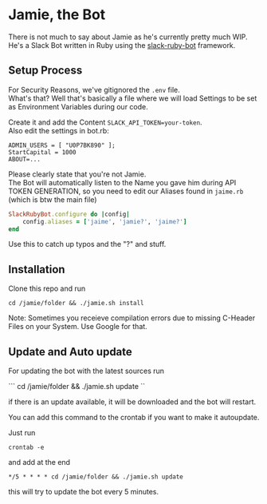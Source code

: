 # Jamie, the Bot

There is not much to say about Jamie as he's currently pretty much WIP.  
He's a Slack Bot written in Ruby using the [slack-ruby-bot](https://github.com/dblock/slack-ruby-bot) framework.  

## Setup Process
For Security Reasons, we've gitignored the `.env` file.  
What's that? Well that's basically a file where we will load Settings to be set as Environment Variables during our code.  

Create it and add the Content `SLACK_API_TOKEN=your-token`.  
Also edit the settings in bot.rb:  
```
ADMIN_USERS = [ "U0P7BK890" ];
StartCapital = 1000
ABOUT=...
```

Please clearly state that you're not Jamie.  
The Bot will automatically listen to the Name you gave him during API TOKEN GENERATION, so you need to edit our Aliases found in `jaime.rb` (which is btw the main file)  

```ruby
SlackRubyBot.configure do |config|
    config.aliases = ['jaime', 'jamie?', 'jaime?']
end
```
Use this to catch up typos and the "?" and stuff.  

## Installation 
Clone this repo and run

``` cd /jamie/folder && ./jamie.sh install ```

Note: Sometimes you receieve compilation errors due to missing C-Header Files on your System. Use Google for that.  

## Update and Auto update
For updating the bot with the latest sources run

``` cd /jamie/folder && ./jamie.sh update ``

if there is an update available, it will be downloaded and the bot will restart.

You can add this command to the crontab if you want to make it autoupdate.

Just run

```crontab -e```

and add at the end

```*/5 * * * * cd /jamie/folder && ./jamie.sh update ```

this will try to update the bot every 5 minutes.

